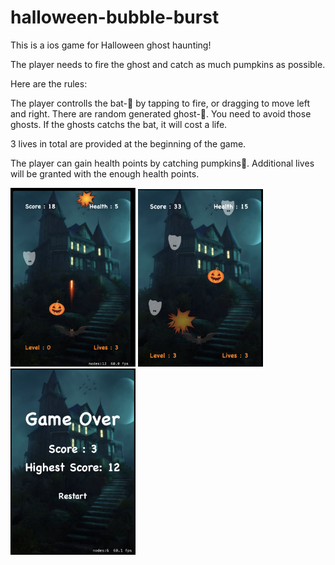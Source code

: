 # halloween-bubble-burst
This is a ios game for Halloween ghost haunting!

The player needs to fire the ghost and catch as much pumpkins as possible.

Here are the rules:

The player controlls the bat-🦇 by tapping to fire, or dragging to move left and right. There are random generated ghost-👻. You need to avoid those ghosts. If the ghosts catchs the bat, it will cost a life.

3 lives in total are provided at the beginning of the game.

The player can gain health points by catching pumpkins🎃. Additional lives will be granted with the enough health points. 

<img src="sample2.png" alt="drawing" width="200"/>
<img src="sample1.png" alt="drawing" width="200"/>
<img src="sample3.png" alt="drawing" width="200"/>
